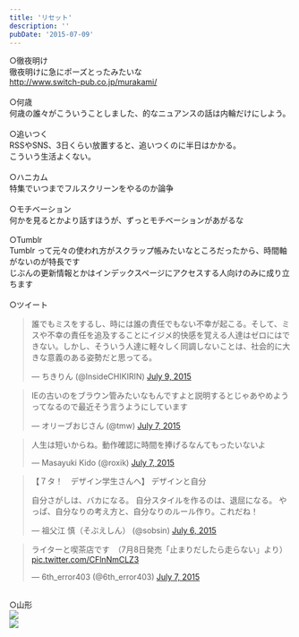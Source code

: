 ```yaml
---
title: 'リセット'
description: ''
pubDate: '2015-07-09'
---
```


<p>○徹夜明け<br>
徹夜明けに急にポーズとったみたいな<br>
<a href="http://www.switch-pub.co.jp/murakami/">http://www.switch-pub.co.jp/murakami/</a><br>
&nbsp;<br>
○何歳<br>
何歳の誰々がこういうことしました、的なニュアンスの話は内輪だけにしよう。<br>
&nbsp;<br>
○追いつく<br>
RSSやSNS、3日くらい放置すると、追いつくのに半日はかかる。<br>
こういう生活よくない。<br>
&nbsp;<br>
○ハニカム<br>
特集でいつまでフルスクリーンをやるのか論争<br>
&nbsp;<br>
○モチベーション<br>
何かを見るとかより話すほうが、ずっとモチベーションがあがるな<br>
&nbsp;<br>
○Tumblr<br>
Tumblr って元々の使われ方がスクラップ帳みたいなところだったから、時間軸がないのが特長です<br>
じぶんの更新情報とかはインデックスページにアクセスする人向けのみに成り立ちます<br>
&nbsp;<br>
○ツイート</p>
<blockquote class="twitter-tweet" width="500">
<p lang="ja" dir="ltr">誰でもミスをするし、時には誰の責任でもない不幸が起こる。そして、ミスや不幸の責任を追及することにイジメ的快感を覚える人達はゼロにはできない。しかし、そういう人達に軽々しく同調しないことは、社会的に大きな意義のある姿勢だと思ってる。</p>
<p>— ちきりん (@InsideCHIKIRIN) <a href="https://twitter.com/InsideCHIKIRIN/status/618943829694152704">July 9, 2015</a></p></blockquote>
<p><script async="" src="//platform.twitter.com/widgets.js" charset="utf-8"></script></p>
<blockquote class="twitter-tweet" width="500">
<p lang="ja" dir="ltr">IEの古いのをブラウン管みたいなもんですよと説明するとじゃあやめようってなるので最近そう言うようにしています</p>
<p>— オリーブおじさん (@tmw) <a href="https://twitter.com/tmw/status/618266847654227968">July 7, 2015</a></p></blockquote>
<p><script async="" src="//platform.twitter.com/widgets.js" charset="utf-8"></script></p>
<blockquote class="twitter-tweet" width="500">
<p lang="ja" dir="ltr">人生は短いからね。動作確認に時間を捧げるなんてもったいないよ</p>
<p>— Masayuki Kido (@roxik) <a href="https://twitter.com/roxik/status/618272336299495424">July 7, 2015</a></p></blockquote>
<p><script async="" src="//platform.twitter.com/widgets.js" charset="utf-8"></script></p>
<blockquote class="twitter-tweet" width="500">
<p lang="ja" dir="ltr">【７タ！　デザイン学生さんへ】
デザインと自分

自分さがしは、バカになる。
自分スタイルを作るのは、退屈になる。
やっぱ、自分なりの考え方と、自分なりのルール作り。これだね！</p>

<p>— 祖父江 慎（そぶえしん） (@sobsin) <a href="https://twitter.com/sobsin/status/618183629739421696">July 6, 2015</a></p></blockquote>
<p><script async="" src="//platform.twitter.com/widgets.js" charset="utf-8"></script></p>
<blockquote class="twitter-tweet" width="500">
<p lang="ja" dir="ltr">ライターと喫茶店です　（7月8日発売「止まりだしたら走らない」より） <a href="http://t.co/CFlnNmCLZ3">pic.twitter.com/CFlnNmCLZ3</a></p>
<p>— 6th_error403 (@6th_error403) <a href="https://twitter.com/6th_error403/status/618257341578764288">July 7, 2015</a></p></blockquote>
<p><script async="" src="//platform.twitter.com/widgets.js" charset="utf-8"></script><br>
○山形<br>
<img decoding="async" src="/images/wp/yamagata_2.jpg"><br>
<img decoding="async" src="/images/wp/yamagata.jpg"></p>
